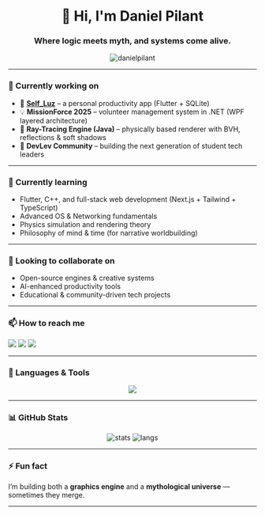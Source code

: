 <h1 align="center">👋 Hi, I'm Daniel Pilant</h1>
<h3 align="center">Where logic meets myth, and systems come alive.</h3>

<p align="center">
  <img src="https://komarev.com/ghpvc/?username=danielpilant&label=Profile%20views&color=0e75b6&style=flat" alt="danielpilant" />
</p>

---

### 🔭 Currently working on
- 🚀 [**Self_Luz**](https://github.com/DanielPilant/self_luz) – a personal productivity app (Flutter + SQLite)
- 💡 **MissionForce 2025** – volunteer management system in .NET (WPF layered architecture)
- 🌌 **Ray-Tracing Engine (Java)** – physically based renderer with BVH, reflections & soft shadows  
- 🧠 **DevLev Community** – building the next generation of student tech leaders  

---

### 🌱 Currently learning
- Flutter, C++, and full-stack web development (Next.js + Tailwind + TypeScript)  
- Advanced OS & Networking fundamentals  
- Physics simulation and rendering theory  
- Philosophy of mind & time (for narrative worldbuilding)

---

### 🤝 Looking to collaborate on
- Open-source engines & creative systems  
- AI-enhanced productivity tools  
- Educational & community-driven tech projects  

---

### 📫 How to reach me
<p align="left">
  <a href="mailto:doubledan148@gmail.com"><img src="https://img.shields.io/badge/Email-doubledan148@gmail.com-red?style=flat-square&logo=gmail" /></a>
  <a href="https://linkedin.com/in/daniel-pilant" target="_blank"><img src="https://img.shields.io/badge/LinkedIn-Daniel_Pilant-blue?style=flat-square&logo=linkedin" /></a>
  <a href="https://danielpilant.vercel.app" target="_blank"><img src="https://img.shields.io/badge/Portfolio-danielpilant.vercel.app-black?style=flat-square&logo=vercel" /></a>
</p>

---

### 🧰 Languages & Tools
<p align="center">
  <img src="https://skillicons.dev/icons?i=flutter,dart,java,cpp,cs,python,react,nextjs,tailwind,typescript,html,css,git,linux,mysql,dotnet,figma" />
</p>

---

### 📊 GitHub Stats
<p align="center">
  <img src="https://github-readme-stats.vercel.app/api?username=danielpilant&show_icons=true&theme=tokyonight&hide_border=true" alt="stats"/>
  <img src="https://github-readme-stats.vercel.app/api/top-langs/?username=danielpilant&layout=compact&theme=tokyonight&hide_border=true" alt="langs"/>
</p>

---

### ⚡ Fun fact
I’m building both a **graphics engine** and a **mythological universe** — sometimes they merge.

---

